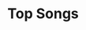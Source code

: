 <style>
  @import url('https://fonts.googleapis.com/css2?family=Dosis&display=swap');
</style>
<html>
<head>
  <title>Top Songs</title>
</head>
<body>
  <h1>Top Songs</h1>
  <ul id="playlistTracks"></ul>

  <script src="https://unpkg.com/axios/dist/axios.min.js"></script>
  <script>
    // Set up Spotify credentials and endpoints
    const client_id = '5b33a3c946234840adf56c4e858a7032';
    const client_secret = 'fc9a87ca2d05461e9fd5041ab44e5be1';
    const authEndpoint = 'https://accounts.spotify.com/api/token';

    // Get access token using client credentials flow
    async function getAccessToken() {
      const response = await axios.post(authEndpoint, null, {
        params: {
          grant_type: 'client_credentials',
          client_id: client_id,
          client_secret: client_secret
        }
      });

      return response.data.access_token;
    }

    // Get playlist tracks using Spotify Web API
    async function getPlaylistTracks(playlistId, accessToken) {
      const playlistTracksEndpoint = `https://api.spotify.com/v1/playlists/${playlistId}/tracks`;

      const response = await axios.get(playlistTracksEndpoint, {
        headers: {
          Authorization: `Bearer ${accessToken}`
        }
      });

      return response.data.items;
    }

    // Update the HTML with the retrieved track information
    async function displayPlaylistTracks() {
      const playlistLink = 'https://open.spotify.com/playlist/37i9dQZEVXbNG2KDcFcKOF?si=1333723a6eff4b7f';
      const playlistId = playlistLink.split('/').pop().split('?')[0];

      const accessToken = await getAccessToken();
      const playlistTracks = await getPlaylistTracks(playlistId, accessToken);

      const playlistTracksElement = document.getElementById('playlistTracks');
      playlistTracks.forEach(track => {
        const trackName = track.track.name;
        const li = document.createElement('li');
        li.textContent = trackName;
        playlistTracksElement.appendChild(li);

        // Additional track information retrieval
        // const artistName = track.track.artists[0].name;
        // const artistLi = document.createElement('li');
        // artistLi.textContent = artistName;
        // playlistTracksElement.appendChild(artistLi);
      });
    }

    displayPlaylistTracks();
  </script>
</body>
</html>
